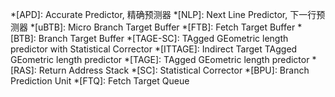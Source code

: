*[APD]: Accurate Predictor, 精确预测器
*[NLP]: Next Line Predictor, 下一行预测器
*[uBTB]: Micro Branch Target Buffer
*[FTB]: Fetch Target Buffer
*[BTB]: Branch Target Buffer
*[TAGE-SC]: TAgged GEometric length predictor with Statistical Corrector
*[ITTAGE]: Indirect Target TAgged GEometric length predictor
*[TAGE]: TAgged GEometric length predictor
*[RAS]: Return Address Stack
*[SC]: Statistical Corrector
*[BPU]: Branch Prediction Unit
*[FTQ]: Fetch Target Queue

